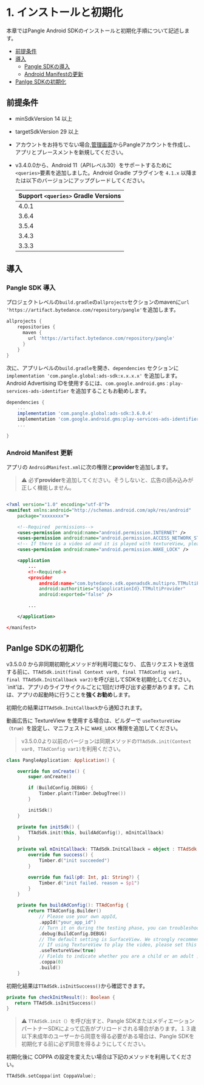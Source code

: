 # 1. インストールと初期化

本章ではPangle Android SDKのインストールと初期化手順について記述します。

* [前提条件](#start/env)
* [導入](#start/integrate)
  * [Pangle SDKの導入](#start/import)
  * [Android Manifestの更新](#start/manifest)
* [Panlge SDKの初期化](#start/init)


<a name="start/env"></a>
## 前提条件

* minSdkVersion 14 以上
* targetSdkVersion 29 以上
* アカウントをお持ちでない場合,[管理画面](https://www.pangleglobal.com/)からPangleアカウントを作成し、アプリとプレースメントを新規してください。
* v3.4.0.0から、Android 11（APIレベル30）をサポートするために `<queries>`要素を追加しました。Android Gradle プラグインを `4.1.x` 以降または以下のバージョンにアップグレードしてください。


  |  Support `<queries>` Gradle Versions  |
  | ---- |
  |  4.0.1 |
  |  3.6.4 |
  |  3.5.4 |
  |  3.4.3 |
  |  3.3.3 |


<a name="start/integrate"></a>
## 導入

<a name="start/import"></a>
### Pangle SDK 導入

プロジェクトレベルの`build.gradle`の`allprojects`セクションのmavenに`url 'https://artifact.bytedance.com/repository/pangle'`を追加します。

```gradle
allprojects {
    repositories {
      maven {
        url 'https://artifact.bytedance.com/repository/pangle'
      }
    }
}
```

次に、アプリレベルの`build.gradle`を開き、`dependencies` セクションに`implementation 'com.pangle.global:ads-sdk:x.x.x.x'` を追加します。
 Android Advertising IDを使用するには、`com.google.android.gms：play-services-ads-identifier` を追加することもお勧めします。


```gradle
dependencies {
    ...
    implementation 'com.pangle.global:ads-sdk:3.6.0.4'
    implementation 'com.google.android.gms:play-services-ads-identifier:17.0.0'
    ...

}
```

<a name="start/manifest"></a>
### Android Manifest 更新
アプリの `AndroidManifest.xml`に次の権限と**provider**を追加します。
> :warning: 必ず**provider**を追加してください。そうしないと、広告の読み込みが正しく機能しません。


```xml

<?xml version="1.0" encoding="utf-8"?>
<manifest xmlns:android="http://schemas.android.com/apk/res/android"
    package="xxxxxxxx">

    <!--Required  permissions-->
    <uses-permission android:name="android.permission.INTERNET" />
    <uses-permission android:name="android.permission.ACCESS_NETWORK_STATE" />
    <!-- If there is a video ad and it is played with textureView, please be sure to add this, otherwise a black screen will appear -->
    <uses-permission android:name="android.permission.WAKE_LOCK" />

    <application
        ...
        <!--Required->
        <provider
            android:name="com.bytedance.sdk.openadsdk.multipro.TTMultiProvider"
            android:authorities="${applicationId}.TTMultiProvider"
            android:exported="false" />

        ...

    </application>

</manifest>

```


<a name="start/init"></a>
## Panlge SDKの初期化
v3.5.0.0 から非同期初期化メソッドが利用可能になり、
広告リクエストを送信する前に、`TTAdSdk.init(final Context var0, final TTAdConfig var1, final TTAdSdk.InitCallback var2)`を呼び出してSDKを初期化してください。 `init'は、アプリのライフサイクルごとに1回だけ呼び出す必要があります。これは、アプリの起動時に行うことを**強くお勧め**します。

初期化の結果は`TTAdSdk.InitCallback`から通知されます。


動画広告に TextureView を使用する場合は、ビルダーで `useTextureView（true）`を設定し、マニフェストに `WAKE_LOCK` 権限を追加してください。


> v3.5.0.0より以前のバージョンは同期メソッドの`TTAdSdk.init(Context var0, TTAdConfig var1)`を利用ください。

```kotlin
class PangleApplication: Application() {

    override fun onCreate() {
        super.onCreate()

        if (BuildConfig.DEBUG) {
            Timber.plant(Timber.DebugTree())
        }

        initSdk()
    }

    private fun initSdk() {
        TTAdSdk.init(this, buildAdConfig(), mInitCallback)
    }

    private val mInitCallback: TTAdSdk.InitCallback = object : TTAdSdk.InitCallback {
        override fun success() {
            Timber.d("init succeeded")
        }

        override fun fail(p0: Int, p1: String?) {
            Timber.d("init failed. reason = $p1")
        }
    }

    private fun buildAdConfig(): TTAdConfig {
        return TTAdConfig.Builder()
            // Please use your own appId,
            .appId("your_app_id")
            // Turn it on during the testing phase, you can troubleshoot with the log, remove it after launching the app
            .debug(BuildConfig.DEBUG)
            // The default setting is SurfaceView. We strongly recommend to set this to true.
            // If using TextureView to play the video, please set this and add "WAKE_LOCK" permission in manifest
            .useTextureView(true)
            // Fields to indicate whether you are a child or an adult ，0:adult ，1:child
            .coppa(0)
            .build()
    }
```


初期化結果は`TTAdSdk.isInitSuccess()`から確認できます。

```kotlin
private fun checkInitResult(): Boolean {
   return TTAdSdk.isInitSuccess()
}

```

> :warning: `TTAdSdk.init（）`を呼び出すと、Pangle SDKまたはメディエーションパートナーSDKによって広告がプリロードされる場合があります。１３歳以下未成年のユーザーから同意を得る必要がある場合は、Pangle SDKを初期化する前に必ず同意を得るようにしてください。

初期化後に COPPA の設定を変えたい場合は下記のメソッドを利用してください。

```kotlin
TTAdSdk.setCoppa(int CoppaValue);

```
